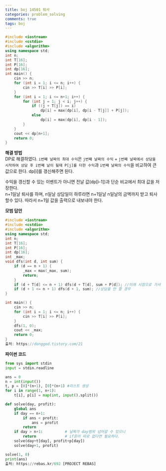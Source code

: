 ```yaml
---
title: boj 14501 퇴사
categories: problem_solving
comments: true
tags: boj
---
```

```c++
#include <iostream>
#include <cstdio>
#include <algorithm>
using namespace std;
int n;
int T[16];
int P[16];
int dp[16];
int main() {
	cin >> n;
	for (int i = 1; i <= n; i++) {
		cin >> T[i] >> P[i];
	}
	for (int i = 1; i <= n+1; i++) {
		for (int j = 1; j < i; j++) {
			if ((j + T[j]) == i)
				dp[i] = max(dp[i], dp[i - T[j]] + P[j]);
			else
				dp[i] = max(dp[i], dp[i - 1]);
		}
	}
	cout << dp[n+1];
	return 0;
}
```
**해결 방법**  
DP로 해결하였다. `i번째 날짜의 최대 수익`은 `j번째 날짜의 수익` + `j번째 날짜에서 상담을 시작하여 상담 후 i번째 날이 될때 P[j]를 더한 수익`과 
`i번째 날짜의 수익`을 비교하여 큰 값으로 한다. dp[i]를 갱신해주면 된다.  
  
  
수익을 갱신할 수 있는 이벤트가 아니면 전날 값(dp[i-1])과 단순 비교에서 최대 값을 저장한다.  
n+1일날 퇴사를 하며, n일날 상담일이 하루라면 n+1일날 n일날의 금액까지 받고 퇴사 할수 있다. 따라서 n+1일 값을 출력으로 내보내야 한다.  
  
**모범 답안**  
```c++
#include <iostream>
#include <cstdio>
#include <algorithm>
using namespace std;
int n;
int T[16];
int P[16];
int dp[16];
int _max;
void dfs(int d, int sum) {
	if (d == n + 1) {
		_max = max(_max, sum);
		return;
	}
	if (d + T[d] <= n + 1) dfs(d + T[d], sum + P[d]); //미래 시점으로 가서 갱신
	if (d + 1 <= n + 1) dfs(d + 1, sum); //상담을 안 할 경우
}

int main() {
	cin >> n;
	for (int i = 1; i <= n; i++) {
		cin >> T[i] >> P[i];
	}
	dfs(1, 0);
	cout << _max;
	return 0;
}
출처: https://donggod.tistory.com/21
```

**파이썬 코드**
```python
from sys import stdin
input = stdin.readline

ans = 0
n = int(input())
t, p = [0]*(n+1), [0]*(n+1) #리스트 생성
for i in range(1, n+1):
    t[i], p[i] = map(int, input().split())

def solve(day, profit):
    global ans
    if day == n+1:
        if ans < profit:
            ans = profit
        return
    if day > n+1:          # 날짜가 day범위 넘어갈 수 있으니
        return             # if문이 따로 없다면 필요하다. 
    solve(day+t[day], profit+p[day])
    solve(day+1, profit)

solve(1, 0)
print(ans)
출처: https://rebas.kr/692 [PROJECT REBAS]
```
